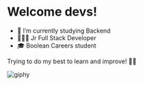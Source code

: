 # Welcome devs! 

* 📖 I’m currently studying Backend
* 👨🏻‍💻 Jr Full Stack Developer
* 🎓 Boolean Careers student

Trying to do my best to learn and improve! 💪🏻


![giphy](https://user-images.githubusercontent.com/73042051/123301379-e18ed680-d51b-11eb-8952-decc9259630d.gif)

